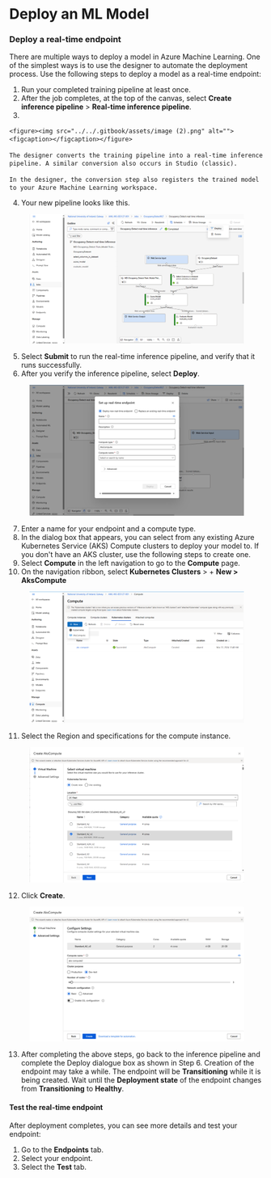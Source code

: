# Deploy an ML Model

### Deploy a real-time endpoint <a href="#deploy-a-real-time-endpoint" id="deploy-a-real-time-endpoint"></a>

There are multiple ways to deploy a model in Azure Machine Learning. One of the simplest ways is to use the designer to automate the deployment process. Use the following steps to deploy a model as a real-time endpoint:

1. Run your completed training pipeline at least once.
2. After the job completes, at the top of the canvas, select **Create inference pipeline** > **Real-time inference pipeline**.
3.

    <figure><img src="../../.gitbook/assets/image (2).png" alt=""><figcaption></figcaption></figure>

    The designer converts the training pipeline into a real-time inference pipeline. A similar conversion also occurs in Studio (classic).

    In the designer, the conversion step also registers the trained model to your Azure Machine Learning workspace.
4. Your new pipeline looks like this.

<figure><img src="../../.gitbook/assets/image (4).png" alt=""><figcaption></figcaption></figure>

5. Select **Submit** to run the real-time inference pipeline, and verify that it runs successfully.
6. After you verify the inference pipeline, select **Deploy**.

<figure><img src="../../.gitbook/assets/image (5).png" alt=""><figcaption></figcaption></figure>

7. Enter a name for your endpoint and a compute type.
8. In the dialog box that appears, you can select from any existing Azure Kubernetes Service (AKS) Compute clusters to deploy your model to. If you don't have an AKS cluster, use the following steps to create one.
9. Select **Compute** in the left navigation to go to the **Compute** page.
10. On the navigation ribbon, select **Kubernetes Clusters** > + **New > AksCompute**

<figure><img src="../../.gitbook/assets/image (6).png" alt=""><figcaption></figcaption></figure>

11. Select the Region and specifications for the compute instance.

<figure><img src="../../.gitbook/assets/Screenshot 2024-03-22 013624.png" alt=""><figcaption></figcaption></figure>

12. Click **Create**.

<figure><img src="../../.gitbook/assets/Screenshot 2024-03-22 013704.png" alt=""><figcaption></figcaption></figure>

13. After completing the above steps, go back to the inference pipeline and complete the Deploy dialogue box as shown in Step 6. Creation of the endpoint may take a while. The endpoint will be **Transitioning** while it is being created. Wait until the **Deployment state** of the endpoint changes from **Transitioning** to **Healthy**.

#### Test the real-time endpoint <a href="#test-the-real-time-endpoint" id="test-the-real-time-endpoint"></a>

After deployment completes, you can see more details and test your endpoint:

1. Go to the **Endpoints** tab.
2. Select your endpoint.
3. Select the **Test** tab.
